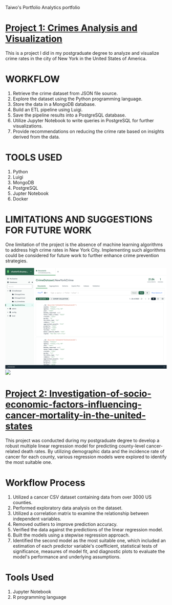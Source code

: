 Taiwo's Portfolio
Analytics portfolio

# [Project 1: Crimes Analysis and Visualization](https://github.com/Taiwooladapo/Crime-Analysis-and-Visualization-in-the-city-of-New-York/tree/main)
This is a project I did in my postgraduate degree to analyze and visualize crime rates in the city of New York in the United States of America.
# WORKFLOW
1. Retrieve the crime dataset from JSON file source.
2. Explore the dataset using the Python programming language.
3. Store the data in a MongoDB database.
4. Build an ETL pipeline using Luigi.
5. Save the pipeline results into a PostgreSQL database.
6. Utilize Jupyter Notebook to write queries in PostgreSQL for further visualizations.
7. Provide recommendations on reducing the crime rate based on insights derived from the data.
# TOOLS USED
1. Python
2. Luigi
3. MongoDB
4. PostgreSQL
5. Jupter Notebook
6. Docker
# LIMITATIONS AND SUGGESTIONS FOR FUTURE WORK
One limitation of the project is the absence of machine learning algorithms to address high crime rates in New York City. Implementing such algorithms could be considered for future work to further enhance crime prevention strategies.

![](/images/Saved%20Data%20to%20the%20MongoDB%20Database%20.png)
![](/main/Results%20of%20the%20pipeline%20saved%20into%20PostgreSQL.png)

# [Project 2: Investigation-of-socio-economic-factors-influencing-cancer-mortality-in-the-united-states](https://github.com/Taiwooladapo/Investigation-of-socio-economic-factors-affecting-cancer-mortality-in-the-united-states./tree/main)
This project was conducted during my postgraduate degree to develop a robust multiple linear regression model for predicting county-level cancer-related death rates. By utilizing demographic data and the incidence rate of cancer for each county, various regression models were explored to identify the most suitable one.
# Workflow Process
1. Utilized a cancer CSV dataset containing data from over 3000 US counties. 
2. Performed exploratory data analysis on the dataset.
3. Utilized a correlation matrix to examine the relationship between independent variables.
4. Removed outliers to improve prediction accuracy.
5. Verified the data against the predictions of the linear regression model.
6. Built the models using a stepwise regression approach.
7. Identified the second model as the most suitable one, which included an estimation of each predictor variable's coefficient, statistical tests of significance, measures of model fit, and diagnostic plots to evaluate the model's performance and underlying assumptions.
# Tools Used
1. Jupyter Notebook
2. R programming language
